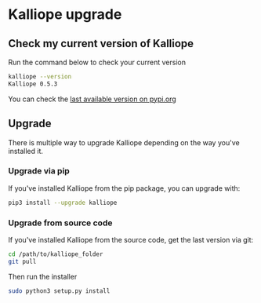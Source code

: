 # Kalliope upgrade

## Check my current version of Kalliope

Run the command below to check your current version

```bash
kalliope --version
Kalliope 0.5.3
```

You can check the [last available version on pypi.org](https://pypi.org/project/kalliope/)

## Upgrade

There is multiple way to upgrade Kalliope depending on the way you've installed it.

### Upgrade via pip

If you've installed Kalliope from the pip package, you can upgrade with:

```bash
pip3 install --upgrade kalliope
```

### Upgrade from source code

If you've installed Kalliope from the source code, get the last version via git:

```bash
cd /path/to/kalliope_folder
git pull
```

Then run the installer

```bash
sudo python3 setup.py install
```

